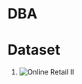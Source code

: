 # DBA

# Dataset
1. ![Online Retail II](https://www.kaggle.com/datasets/kabilan45/online-retail-ii-dataset)
